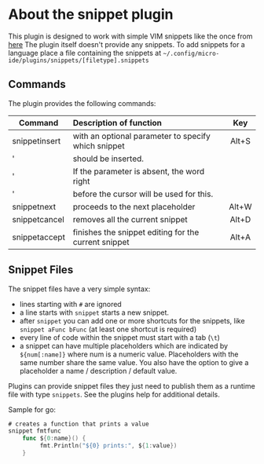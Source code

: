# About the snippet plugin

This plugin is designed to work with simple VIM snippets like the once from 
[here](https://github.com/honza/vim-snippets/tree/master/snippets)
The plugin itself doesn't provide any snippets. To add snippets for a language
place a file containing the snippets at `~/.config/micro-ide/plugins/snippets/[filetype].snippets`

## Commands

The plugin provides the following commands:

 Command       | Description of function                              |  Key
---------------|:-----------------------------------------------------|:-----:
 snippetinsert | with an optional parameter to specify which snippet  | Alt+S
 '             | should be inserted.                                  | 
 '             | If the parameter is absent, the word right           |
 '             | before the cursor will be used for this.             | 
 snippetnext   | proceeds to the next placeholder                     | Alt+W
 snippetcancel | removes all the current snippet                      | Alt+D
 snippetaccept | finishes the snippet editing for the current snippet | Alt+A

## Snippet Files

The snippet files have a very simple syntax:

* lines starting with `#` are ignored
* a line starts with `snippet` starts a new snippet.
* after `snippet` you can add one or more shortcuts for the snippets,
  like `snippet aFunc bFunc` (at least one shortcut is required)
* every line of code within the snippet must start with a tab (`\t`)
* a snippet can have multiple placeholders which are indicated by `
  ${num[:name]}` where num is a numeric value. Placeholders with the
  same number share the same value. You also have the option to give
  a placeholder a name / description / default value.

Plugins can provide snippet files they just need to publish them as a runtime file with type `snippets`.
See the plugins help for additional details.

Sample for go:

```go
# creates a function that prints a value
snippet fmtfunc
    func ${0:name}() {
         fmt.Println("${0} prints:", ${1:value})
    }
```
